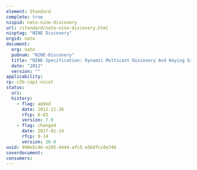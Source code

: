 ```yaml
---
element: Standard
complete: true
nispid: nato-nine-discovery
url: /standard/nato-nine-discovery.html
nisptag: "NINE Discovery"
orgid: nato
document:
  org: nato
  pubnum: "NINE-Discovery"
  title: "NINE-Specification: Dynamic Multicast Discovery And Keying Extension, v.1.0.3"
  date: "2012"
  version: ""
applicability:
rp: c3b-cap1-nscat
status:
  uri: 
  history: 
    - flag: added
      date: 2012-11-26
      rfcp: 6-83
      version: 7.0
    - flag: changed
      date: 2017-01-14
      rfcp: 9-14
      version: 10.0
uuid: 990e5c46-e285-4444-afc5-e56dfcc0a746
coverdocument:
consumers:
---
```

